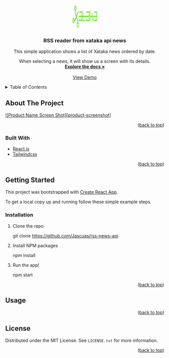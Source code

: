 <div id="top"></div>

<!-- PROJECT SHIELDS -->
<!--
*** I'm using markdown "reference style" links for readability.
*** Reference links are enclosed in brackets [ ] instead of parentheses ( ).
*** See the bottom of this document for the declaration of the reference variables
*** for contributors-url, forks-url, etc. This is an optional, concise syntax you may use.
*** https://www.markdownguide.org/basic-syntax/#reference-style-links
-->


<!-- PROJECT LOGO -->
<br />
<div align="center">
  <a href="https://github.com/Jascuas/rss-news-api
">
    <img src="src/assets/logo.svg" alt="Logo" width="80" height="80">
  </a>

<h3 align="center">RSS reader from xataka api news</h3>

  <p align="center">
    
This simple application shows a list of Xataka news ordered by date.

When selecting a news, it will show us a screen with its details.
    <br />
    <a href="https://github.com/Jascuas/rss-news-api
"><strong>Explore the docs »</strong></a>
    <br />
    <br />
    <a href="https://github.com/Jascuas/rss-news-api
">View Demo</a>
  </p>
</div>



<!-- TABLE OF CONTENTS -->
<details>
  <summary>Table of Contents</summary>
  <ol>
    <li>
      <a href="#about-the-project">About The Project</a>
      <ul>
        <li><a href="#built-with">Built With</a></li>
      </ul>
    </li>
    <li>
      <a href="#getting-started">Getting Started</a>
      <ul>
        <li><a href="#prerequisites">Prerequisites</a></li>
        <li><a href="#installation">Installation</a></li>
      </ul>
    </li>
    <li><a href="#usage">Usage</a></li>
    <li><a href="#license">License</a></li>
  </ol>
</details>



<!-- ABOUT THE PROJECT -->
## About The Project

[![Product Name Screen Shot][product-screenshot]](https://example.com)

<p align="right">(<a href="#top">back to top</a>)</p>



### Built With

* [React.js](https://reactjs.org/)
* [Tailwindcss](https://tailwindcss.com//)

<p align="right">(<a href="#top">back to top</a>)</p>



<!-- GETTING STARTED -->
## Getting Started

This project was bootstrapped with [Create React App](https://github.com/facebook/create-react-app).

To get a local copy up and running follow these simple example steps.

### Installation

1. Clone the repo

   git clone https://github.com/Jascuas/rss-news-api

2. Install NPM packages

   npm install

3. Run the app!

   npm start

<p align="right">(<a href="#top">back to top</a>)</p>



<!-- USAGE EXAMPLES -->
## Usage



<p align="right">(<a href="#top">back to top</a>)</p>

<!-- LICENSE -->
## License

Distributed under the MIT License. See `LICENSE.txt` for more information.

<p align="right">(<a href="#top">back to top</a>)</p>

